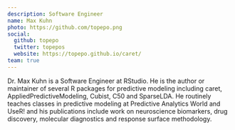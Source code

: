 ```yaml
---
description: Software Engineer
name: Max Kuhn
photo: https://github.com/topepo.png
social:
  github: topepo
  twitter: topepos
  website: https://topepo.github.io/caret/
team: true
---
```






Dr. Max Kuhn is a Software Engineer at RStudio. He is the author or maintainer of several R packages for predictive modeling including caret, AppliedPredictiveModeling, Cubist, C50 and SparseLDA. He routinely teaches classes in predictive modeling at Predictive Analytics World and UseR! and his publications include work on neuroscience biomarkers, drug discovery, molecular diagnostics and response surface methodology.
